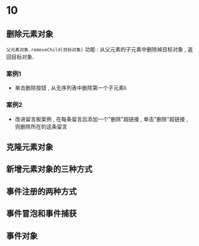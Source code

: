 # 10
## 删除元素对象
`父元素对象.removeChild(目标对象)`
功能 : 从父元素的子元素中删除掉目标对象 , 返回目标对象. 
### 案例1
- 单击删除按钮 , 从无序列表中删除第一个子元素li
### 案例2
- 改进留言板案例 , 在每条留言后添加一个"删除"超链接 , 单击"删除"超链接 , 则删除所在的这条留言
## 克隆元素对象

## 新增元素对象的三种方式

## 事件注册的两种方式

## 事件冒泡和事件捕获

## 事件对象